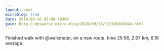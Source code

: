 ```yaml
---
layout: post
microblog: true
date: 2010-09-26 03:00 +0300
guid: http://desparoz.micro.blog/2010/09/26/t25620845944.html
---
```

Finished walk with @walkmeter, on a new route, time 25:56, 2.67 km, 6.19 average.

